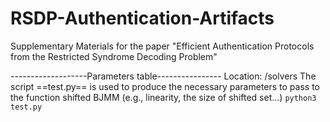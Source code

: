 # RSDP-Authentication-Artifacts
Supplementary Materials for the paper "Efficient Authentication Protocols from the Restricted Syndrome Decoding Problem"

-------------------Parameters table----------------
Location: /solvers
The script ==test.py== is used to produce the necessary parameters to pass to the function shifted BJMM (e.g., linearity, the size of shifted set...)
```python3 test.py```
